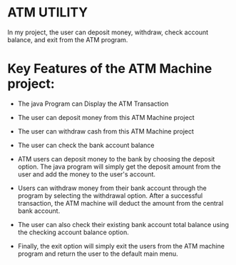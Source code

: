 # ATM UTILITY

In my project, the user can deposit money, withdraw, check account balance, and exit from the ATM program.

# Key Features of the ATM Machine project:
* The java Program can Display the ATM Transaction
* The user can deposit money from this ATM Machine project
* The user can withdraw cash from this ATM Machine project
* The user can check the bank account balance
* ATM users can deposit money to the bank by choosing the deposit option. The java program will simply get the deposit amount from the user and add the money to the user's account.

* Users can withdraw money from their bank account through the program by selecting the withdrawal option. After a successful transaction, the ATM machine will deduct the amount from the central bank account.

* The user can also check their existing bank account total balance using the checking account balance option. 

* Finally, the exit option will simply exit the users from the ATM machine program and return the user to the default main menu.

